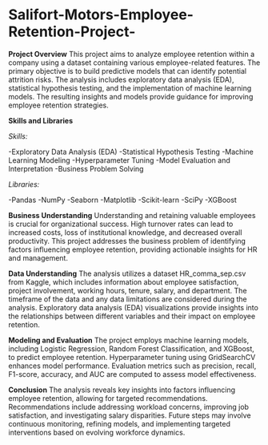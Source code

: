 # Salifort-Motors-Employee-Retention-Project-

**Project Overview**
This project aims to analyze employee retention within a company using a dataset containing various employee-related features. The primary objective is to build predictive models that can identify potential attrition risks. The analysis includes exploratory data analysis (EDA), statistical hypothesis testing, and the implementation of machine learning models. The resulting insights and models provide guidance for improving employee retention strategies.

**Skills and Libraries**

*Skills:*

 -Exploratory Data Analysis (EDA)
 -Statistical Hypothesis Testing
 -Machine Learning Modeling
 -Hyperparameter Tuning
 -Model Evaluation and Interpretation
 -Business Problem Solving

*Libraries:*

-Pandas
-NumPy
-Seaborn
-Matplotlib
-Scikit-learn
-SciPy
-XGBoost

**Business Understanding**
Understanding and retaining valuable employees is crucial for organizational success. High turnover rates can lead to increased costs, loss of institutional knowledge, and decreased overall productivity. This project addresses the business problem of identifying factors influencing employee retention, providing actionable insights for HR and management.

**Data Understanding**
The analysis utilizes a dataset HR_comma_sep.csv from Kaggle, which includes information about employee satisfaction, project involvement, working hours, tenure, salary, and department. The timeframe of the data and any data limitations are considered during the analysis. Exploratory data analysis (EDA) visualizations provide insights into the relationships between different variables and their impact on employee retention.

**Modeling and Evaluation**
The project employs machine learning models, including Logistic Regression, Random Forest Classification, and XGBoost, to predict employee retention. Hyperparameter tuning using GridSearchCV enhances model performance. Evaluation metrics such as precision, recall, F1-score, accuracy, and AUC are computed to assess model effectiveness.

**Conclusion**
The analysis reveals key insights into factors influencing employee retention, allowing for targeted recommendations. Recommendations include addressing workload concerns, improving job satisfaction, and investigating salary disparities. Future steps may involve continuous monitoring, refining models, and implementing targeted interventions based on evolving workforce dynamics.
